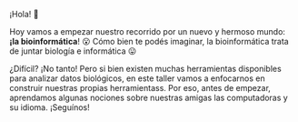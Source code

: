 ¡Hola! :wave:

Hoy vamos a empezar nuestro recorrido por un nuevo y hermoso mundo: **¡la bioinformática**! :open_mouth:  Cómo bien te podés imaginar, la bioinformática trata de juntar biología e informática :stuck_out_tongue:

¿Difícil? ¡No tanto! Pero si bien existen muchas herramientas disponibles para analizar datos biológicos, en este taller vamos a enfocarnos en construir nuestras propias herramientass. Por eso, antes de empezar, aprendamos algunas nociones sobre nuestras amigas las computadoras y su idioma. ¡Seguínos!